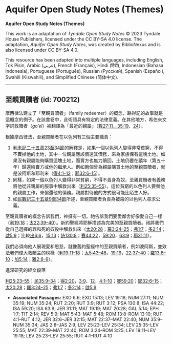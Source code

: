 # Aquifer Open Study Notes (Themes)

**Aquifer Open Study Notes (Themes)**

This work is an adaptation of *Tyndale Open Study Notes* © 2023 Tyndale House Publishers, licensed under the CC BY\-SA 4\.0 license. The adaptation, *Aquifer Open Study Notes*, was created by BiblioNexus and is also licensed under CC BY\-SA 4\.0\.

This resource has been adapted into multiple languages, including English, Tok Pisin, Arabic (عربي), French (Français), Hindi (हिंदी), Indonesian (Bahasa Indonesia), Portuguese (Português), Russian (Русский), Spanish (Español), Swahili (Kiswahili), and Simplified Chinese (简体中文).



--------------------------------

## 至親買贖者 (id: 700212)

摩西律法建立了「至親買贖者」（family redeemer）的概念，路得記的故事就是這概念的例子。在該書卷中，此術語具有特定的法律意義。在其他地方，希伯來文字詞救贖者（*go’el*）被翻譯為「最近的親屬」（[數27:11，](https://ref.ly/Num27:11)[35:19](https://ref.ly/Num35:19)、[24](https://ref.ly/Num35:24)）。

根據摩西律法，至親買贖者在以色列有三個主要職責：

1. [利未記二十五章23至34節](https://ref.ly/Lev25:23-Lev25:34)的解釋是，如果一個以色列人變得非常貧窮，不得不賣掉他的土地，其中一位親屬應該償還其債務，來為家族保有這塊土地。如果沒有親屬能夠購買這塊土地，而賣方也無力贖回，土地仍要在禧年（第五十年）歸還給賣方或他的繼承人。例如兩個曾為親屬購買土地的至親買贖者，就是波阿斯和耶利米（[得4:1–12](https://ref.ly/Ruth4:1-Ruth4:12)；[耶32:6–15](https://ref.ly/Jer32:6-Jer32:15)）。
2. 同樣，如果一個以色列人變得非常貧窮，不得不賣身為奴，至親買贖者有義務將他從非親屬的服事中解救出來（[利25:35–55](https://ref.ly/Lev25:35-Lev25:55)）。這位貧窮的以色列人要替他的親屬工作，來償還他的債務。親屬對待他的方式很可能比陌生人好。
3. 如[民數記三十五章9至34節](https://ref.ly/Num35:9-Num35:34)所述，至親買贖者負責為被殺的以色列人尋求公義。

至親買贖者的概念告訴我們，神擁有一切。祂告訴我們要愛鄰舍好像愛自己一樣（[利19:18](https://ref.ly/Lev19:18)；[太22:39–40](https://ref.ly/Matt22:39-Matt22:40)）。新約聖經將耶穌描述為完美的至親買贖者。祂將我們從自己選擇的罪和死的奴役中解救出來（[太20:28](https://ref.ly/Matt20:28)；[羅3:24–25](https://ref.ly/Rom3:24-Rom3:25)；[弗1:7](https://ref.ly/Eph1:7)；[多2:14](https://ref.ly/Titus2:14)；[啟5:9](https://ref.ly/Rev5:9)；比較[出6:6](https://ref.ly/Exod6:6)，[15:13](https://ref.ly/Exod15:13)；[詩130:8](https://ref.ly/Ps130:8)；[賽44:22](https://ref.ly/Isa44:22)，[59:20](https://ref.ly/Isa59:20)，[63:9](https://ref.ly/Isa63:9)；[耶31:11](https://ref.ly/Jer31:11)）。

我們必須向他人展現愛和恩慈，就像舊約聖經中的至親買贖者，例如波阿斯，並效法我們偉大救贖主的榜樣（[利19:11–18](https://ref.ly/Lev19:11-Lev19:18)；[太5:43–48](https://ref.ly/Matt5:43-Matt5:48)，[19:19](https://ref.ly/Matt19:19)，[22:37–40](https://ref.ly/Matt22:37-Matt22:40)；[羅13:8–10](https://ref.ly/Rom13:8-Rom13:10)；[加5:14](https://ref.ly/Gal5:14)；[雅2:8–9](https://ref.ly/Jas2:8-Jas2:9)）。

進深研究的經文段落

[利25:23–55](https://ref.ly/Lev25:23-Lev25:55)；[民35:9–34](https://ref.ly/Num35:9-Num35:34)；[得2:20](https://ref.ly/Ruth2:20)，[3:9](https://ref.ly/Ruth3:9)、[12](https://ref.ly/Ruth3:12)，[4:1–10](https://ref.ly/Ruth4:1-Ruth4:10)；[賽59:20](https://ref.ly/Isa59:20)；[耶32:6–15](https://ref.ly/Jer32:6-Jer32:15)；[太20:28](https://ref.ly/Matt20:28)；[羅3:24–25](https://ref.ly/Rom3:24-Rom3:25)；[弗1:7](https://ref.ly/Eph1:7)；[多2:14](https://ref.ly/Titus2:14)；[啟5:9](https://ref.ly/Rev5:9)

* **Associated Passages:** EXO 6:6; EXO 15:13; LEV 19:18; NUM 27:11; NUM 35:19; NUM 35:24; RUT 2:20; RUT 3:9; RUT 3:12; PSA 130:8; ISA 44:22; ISA 59:20; ISA 63:9; JER 31:11; MAT 19:19; MAT 20:28; GAL 5:14; EPH 1:7; TIT 2:14; REV 5:9; MAT 5:43–MAT 5:48; ROM 13:8–ROM 13:10; RUT 4:1–RUT 4:12; JER 32:6–JER 32:15; MAT 22:37–MAT 22:40; NUM 35:9–NUM 35:34; JAS 2:8–JAS 2:9; LEV 25:23–LEV 25:34; LEV 25:35–LEV 25:55; MAT 22:39–MAT 22:40; ROM 3:24–ROM 3:25; LEV 19:11–LEV 19:18; LEV 25:23–LEV 25:55; RUT 4:1–RUT 4:10

